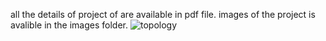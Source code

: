 all the details of project of are available in pdf file.
images of the project is avalible in the images folder.
![topology](https://github.com/user-attachments/assets/b1dd11de-1bcf-4bc7-aa54-c06ed78de623)
